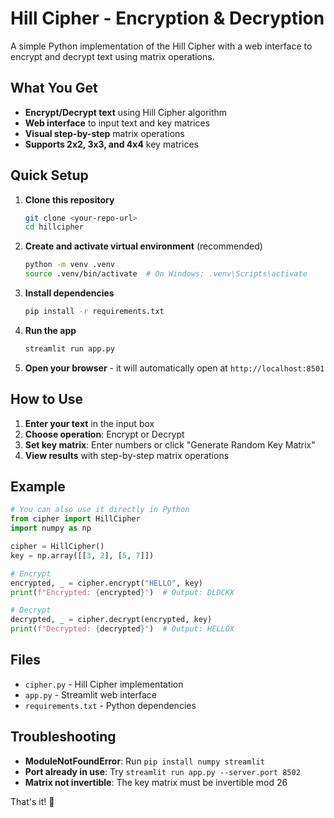 # Hill Cipher - Encryption & Decryption

A simple Python implementation of the Hill Cipher with a web interface to encrypt and decrypt text using matrix operations.

## What You Get

- **Encrypt/Decrypt text** using Hill Cipher algorithm
- **Web interface** to input text and key matrices
- **Visual step-by-step** matrix operations
- **Supports 2x2, 3x3, and 4x4** key matrices

## Quick Setup

1. **Clone this repository**
   ```bash
   git clone <your-repo-url>
   cd hillcipher
   ```

2. **Create and activate virtual environment** (recommended)
   ```bash
   python -m venv .venv
   source .venv/bin/activate  # On Windows: .venv\Scripts\activate
   ```

3. **Install dependencies**
   ```bash
   pip install -r requirements.txt
   ```

4. **Run the app**
   ```bash
   streamlit run app.py
   ```

5. **Open your browser** - it will automatically open at `http://localhost:8501`

## How to Use

1. **Enter your text** in the input box
2. **Choose operation**: Encrypt or Decrypt
3. **Set key matrix**: Enter numbers or click "Generate Random Key Matrix"
4. **View results** with step-by-step matrix operations

## Example

```python
# You can also use it directly in Python
from cipher import HillCipher
import numpy as np

cipher = HillCipher()
key = np.array([[3, 2], [5, 7]])

# Encrypt
encrypted, _ = cipher.encrypt("HELLO", key)
print(f"Encrypted: {encrypted}")  # Output: DLDCKX

# Decrypt
decrypted, _ = cipher.decrypt(encrypted, key)
print(f"Decrypted: {decrypted}")  # Output: HELLOX
```

## Files

- `cipher.py` - Hill Cipher implementation
- `app.py` - Streamlit web interface
- `requirements.txt` - Python dependencies

## Troubleshooting

- **ModuleNotFoundError**: Run `pip install numpy streamlit`
- **Port already in use**: Try `streamlit run app.py --server.port 8502`
- **Matrix not invertible**: The key matrix must be invertible mod 26

That's it! 🎉
